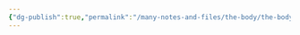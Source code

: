 ```yaml
---
{"dg-publish":true,"permalink":"/many-notes-and-files/the-body/the-body/","noteIcon":"","created":"2025-10-09T21:03:46.933+02:00","updated":"2025-10-09T21:03:51.269+02:00"}
---
```


